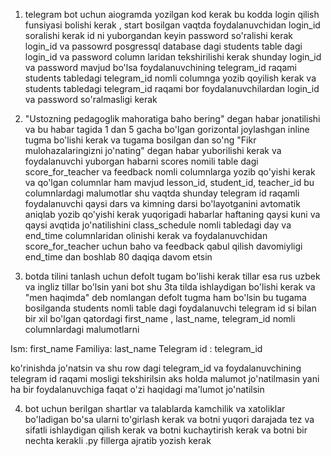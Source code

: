 1. telegram bot uchun aiogramda yozilgan kod kerak bu kodda login qilish funsiyasi bolishi kerak , start bosilgan vaqtda foydalanuvchidan login_id soralishi kerak id ni yuborgandan keyin password so'ralishi kerak login_id va passowrd posgressql database dagi students table dagi login_id va password column laridan tekshirilishi kerak shunday login_id va password mavjud bo'lsa foydalanuvchining telegram_id raqami students tabledagi telegram_id nomli columnga yozib qoyilish kerak va students tabledagi telegram_id raqami bor foydalanuvchilardan login_id va password so'ralmasligi kerak

2. "Ustozning pedagoglik mahoratiga baho bering" degan habar jonatilishi va bu habar tagida 1 dan 5 gacha bo'lgan gorizontal joylashgan inline tugma bo'lishi kerak va tugama bosilgan dan so'ng "Fikr mulohazalaringizni jo'nating" degan habar yuborilishi kerak va foydalanuvchi yuborgan habarni scores nomili table dagi score_for_teacher va feedback nomli columnlarga yozib qo'yishi kerak va qo'lgan columnlar ham mavjud lesson_id, student_id, teacher_id bu columnlardagi malumotlar shu vaqtda shunday telegram id raqamli foydalanuvchi qaysi dars va kimning darsi bo'layotganini avtomatik aniqlab yozib qo'yishi kerak yuqorigadi habarlar haftaning qaysi kuni va qaysi avqtida jo'natilishini class_schedule nomli tabledagi day va end_time columnlaridan olinishi kerak va foydalanuvchidan score_for_teacher uchun baho va feedback qabul qilish davomiyligi end_time dan boshlab 80 daqiqa davom etsin

3. botda tilini tanlash uchun defolt tugam bo'lishi kerak tillar esa rus uzbek va ingliz tillar bo'lsin yani bot shu 3ta tilda ishlaydigan bo'lishi kerak va "men haqimda" deb nomlangan defolt tugma ham bo'lsin bu tugama bosilganda students nomli table dagi foydalanuvchi telegram id si bilan bir xil bo'lgan qatordagi first_name , last_name, telegram_id nomli columnlardagi malumotlarni

Ism: first_name
Familiya: last_name
Telegram id : telegram_id

ko'rinishda jo'natsin va shu row dagi telegram_id va foydalanuvchining telegram id raqami mosligi tekshirilsin aks holda malumot jo'natilmasin yani ha bir foydalanuvchiga faqat o'zi haqidagi ma'lumot jo'natilsin

4. bot uchun berilgan shartlar va talablarda kamchilik va xatoliklar bo'ladigan bo'sa ularni to'girlash kerak va botni yuqori darajada tez va sifatli ishlaydigan qilish kerak va botni kuchaytirish kerak va botni bir nechta kerakli .py fillerga ajratib yozish kerak